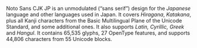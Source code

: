 Noto Sans CJK JP is an unmodulated (“sans serif”) design for the _Japanese_ language and other languages used in Japan. It covers _Hiragana_, _Katakana_, plus all Kanji characters from the Basic Multilingual Plane of the Unicode Standard, and some additional ones. It also supports _Latin, Cyrillic, Greek_ and _Hangul_. It contains 65,535 glyphs, 27 OpenType features, and supports 44,806 characters from 55 Unicode blocks.